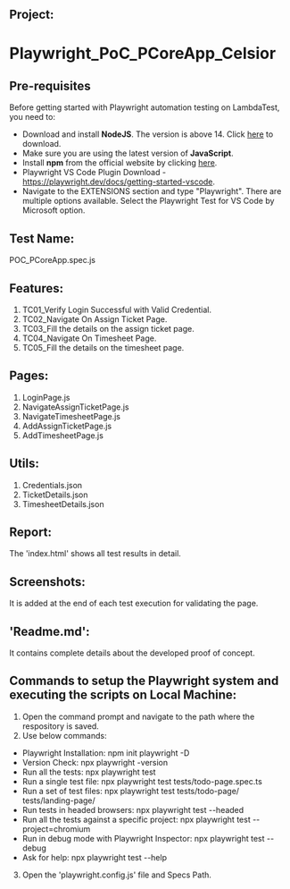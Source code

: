 ## Project: 
# Playwright_PoC_PCoreApp_Celsior


## Pre-requisites

Before getting started with Playwright automation testing on LambdaTest, you need to:

* Download and install **NodeJS**. The version is above 14. Click [here](https://nodejs.org/en/) to download.
* Make sure you are using the latest version of **JavaScript**.
* Install **npm** from the official website by clicking [here](https://www.npmjs.com/).
* Playwright VS Code Plugin Download - https://playwright.dev/docs/getting-started-vscode.
* Navigate to the EXTENSIONS section and type "Playwright". There are multiple options available. Select the Playwright Test for VS Code by Microsoft option.


## Test Name:
POC_PCoreApp.spec.js


## Features:
1. TC01_Verify Login Successful with Valid Credential.
2. TC02_Navigate On Assign Ticket Page.
3. TC03_Fill the details on the assign ticket page.
4. TC04_Navigate On Timesheet Page.
5. TC05_Fill the details on the timesheet page.


## Pages:
1. LoginPage.js
2. NavigateAssignTicketPage.js
3. NavigateTimesheetPage.js
4. AddAssignTicketPage.js
5. AddTimesheetPage.js


## Utils:
1. Credentials.json
2. TicketDetails.json
3. TimesheetDetails.json


## Report:
The 'index.html' shows all test results in detail.


## Screenshots: 
It is added at the end of each test execution for validating the page.


## 'Readme.md':
It contains complete details about the developed proof of concept.


## Commands to setup the Playwright system and executing the scripts on Local Machine:

1. Open the command prompt and navigate to the path where the respository is saved.
2. Use below commands:
* Playwright Installation: npm init playwright -D
* Version Check: npx playwright -version
* Run all the tests: npx playwright test
* Run a single test file: npx playwright test tests/todo-page.spec.ts
* Run a set of test files: npx playwright test tests/todo-page/ tests/landing-page/
* Run tests in headed browsers: npx playwright test --headed
* Run all the tests against a specific project: npx playwright test --project=chromium
* Run in debug mode with Playwright Inspector: npx playwright test --debug
* Ask for help: npx playwright test --help
3. Open the 'playwright.config.js' file and Specs Path.